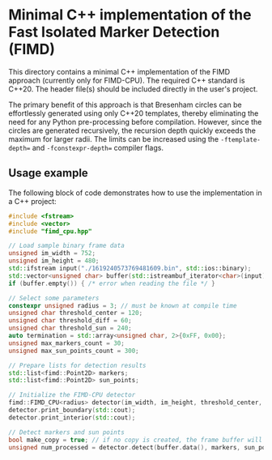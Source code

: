 # Minimal C++ implementation of the Fast Isolated Marker Detection (FIMD)

This directory contains a minimal C++ implementation of the FIMD approach (currently only for FIMD-CPU). The required C++ standard is C++20. The header file(s) should be included directly in the user's project. 

The primary benefit of this approach is that Bresenham circles can be effortlessly generated using only C++20 templates, thereby eliminating the need for any Python pre-processing before compilation. However, since the circles are generated recursively, the recursion depth quickly exceeds the maximum for larger radii. The limits can be increased using the `-ftemplate-depth=` and `-fconstexpr-depth=` compiler flags.

## Usage example

The following block of code demonstrates how to use the implementation in a C++ project:

```c++
#include <fstream>
#include <vector>
#include "fimd_cpu.hpp"

// Load sample binary frame data
unsigned im_width = 752;
unsigned im_height = 480;
std::ifstream input("./1619240573769481609.bin", std::ios::binary);
std::vector<unsigned char> buffer(std::istreambuf_iterator<char>(input), {});
if (buffer.empty()) { /* error when reading the file */ }

// Select some parameters
constexpr unsigned radius = 3; // must be known at compile time
unsigned char threshold_center = 120;
unsigned char threshold_diff = 60;
unsigned char threshold_sun = 240;
auto termination = std::array<unsigned char, 2>{0xFF, 0x00};
unsigned max_markers_count = 30;
unsigned max_sun_points_count = 300;

// Prepare lists for detection results
std::list<fimd::Point2D> markers;
std::list<fimd::Point2D> sun_points;

// Initialize the FIMD-CPU detector
fimd::FIMD_CPU<radius> detector(im_width, im_height, threshold_center, threshold_diff, threshold_sun, termination, max_markers_count, max_sun_points_count);
detector.print_boundary(std::cout);
detector.print_interior(std::cout);

// Detect markers and sun points
bool make_copy = true; // if no copy is created, the frame buffer will be modified
unsigned num_processed = detector.detect(buffer.data(), markers, sun_points, make_copy);
```
